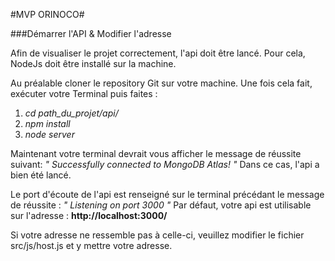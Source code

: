 #MVP ORINOCO#

###Démarrer l'API & Modifier l'adresse

Afin de visualiser le projet correctement, l'api doit être lancé.
Pour cela, NodeJs doit être installé sur la machine.

Au préalable cloner le repository Git sur votre machine.
Une fois cela fait, exécuter votre Terminal puis faites : 
1. *cd path_du_projet/api/*
2. *npm install*
3. *node server*

Maintenant votre terminal devrait vous afficher le message de réussite suivant:
*" Successfully connected to MongoDB Atlas! "*
Dans ce cas, l'api a bien été lancé.

Le port d'écoute de l'api est renseigné sur le terminal précédant le message de réussite :
*" Listening on port 3000 "*
Par défaut, votre api est utilisable sur l'adresse : **http://localhost:3000/**

Si votre adresse ne ressemble pas à celle-ci, veuillez modifier le fichier src/js/host.js et y mettre votre adresse.